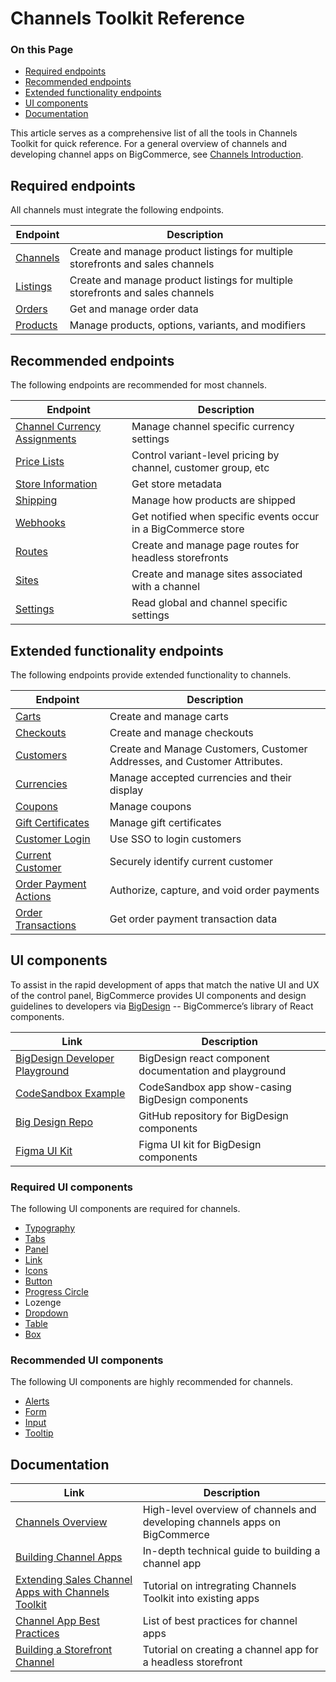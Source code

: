 # Channels Toolkit Reference

<div class="otp" id="no-index">

### On this Page
- [Required endpoints](#required-endpoints)
- [Recommended endpoints](#recommended-endpoints)
- [Extended functionality endpoints](#extended-functionality-endpoints)
- [UI components](#ui-components)
- [Documentation](#documentation)

</div>

This article serves as a comprehensive list of all the tools in Channels Toolkit for quick reference. For a general overview of channels and developing channel apps on BigCommerce, see [Channels Introduction](https://developer.bigcommerce.com/api-docs/channels/overview).

## Required endpoints

All channels must integrate the following endpoints.

| Endpoint                                                                                        | Description                                                                    |
| ----------------------------------------------------------------------------------------------- | ------------------------------------------------------------------------------ |
| [Channels](https://developer.bigcommerce.com/api-reference/cart-checkout/channels-listings-api) | Create and manage product listings for multiple storefronts and sales channels |
| [Listings](https://developer.bigcommerce.com/api-reference/cart-checkout/channels-listings-api) | Create and manage product listings for multiple storefronts and sales channels |
| [Orders](https://developer.bigcommerce.com/api-reference/store-management/orders)               | Get and manage order data                                                      |
| [Products](https://developer.bigcommerce.com/api-reference/catalog/catalog-api)                 | Manage products, options, variants, and modifiers                              |

## Recommended endpoints

The following endpoints are recommended for most channels.

| Endpoint                                                                                                    | Description                                                    |
| ----------------------------------------------------------------------------------------------------------- | -------------------------------------------------------------- |
| [Channel Currency Assignments](https://developer.bigcommerce.com/api-reference/store-management/channels/channel-currency-assignments)|Manage channel specific currency settings|
| [Price Lists](https://developer.bigcommerce.com/api-reference/store-management/price-lists)                 | Control variant-level pricing by channel, customer group, etc  |
| [Store Information](https://developer.bigcommerce.com/api-reference/store-management/store-information-api) | Get store metadata                                             |
| [Shipping](https://developer.bigcommerce.com/api-reference/store-management/shipping-api)                   | Manage how products are shipped                                |
| [Webhooks](https://developer.bigcommerce.com/api-reference/webhooks)                                        | Get notified when specific events occur in a BigCommerce store |
| [Routes](https://developer.bigcommerce.com/api-reference/cart-checkout/sites-routes-api)                    | Create and manage page routes for headless storefronts         |
| [Sites](https://developer.bigcommerce.com/api-reference/cart-checkout/sites-routes-api)                     | Create and manage sites associated with a channel              |
| [Settings](https://developer.bigcommerce.com/api-reference/store-management/settings)                       | Read global and channel specific settings                      |

## Extended functionality endpoints

The following endpoints provide extended functionality to channels.

| Endpoint | Description |
|-|-|
|[Carts](https://developer.bigcommerce.com/api-reference/cart-checkout/server-server-cart-api)|Create and manage carts|
|[Checkouts](https://developer.bigcommerce.com/api-reference/cart-checkout/server-server-checkout-api)|Create and manage checkouts|
|[Customers](https://developer.bigcommerce.com/api-reference/store-management/customers-v3)|Create and Manage Customers, Customer Addresses, and Customer Attributes.|
|[Currencies](https://developer.bigcommerce.com/api-reference/store-management/currency-api)|Manage accepted currencies and their display|
|[Coupons](https://developer.bigcommerce.com/api-reference/store-management/marketing)|Manage coupons|
|[Gift Certificates](https://developer.bigcommerce.com/api-reference/store-management/marketing)|Manage gift certificates|
|[Customer Login](https://developer.bigcommerce.com/api-docs/customers/customer-login-api)|Use SSO to login customers|
|[Current Customer](https://developer.bigcommerce.com/api-docs/customers/current-customer-api)|Securely identify current customer|
|[Order Payment Actions](https://developer.bigcommerce.com/api-reference/orders/orders-transactions-api)|Authorize, capture, and void order payments|
|[Order Transactions](https://developer.bigcommerce.com/api-reference/orders/orders-transactions-api)|Get order payment transaction data|

## UI components

To assist in the rapid development of apps that match the native UI and UX of the control panel, BigCommerce provides UI components and design guidelines to developers via [BigDesign](https://developer.bigcommerce.com/big-design/) -- BigCommerce’s library of React components.

| Link | Description |
|-|-|
|[BigDesign Developer Playground](https://developer.bigcommerce.com/big-design/)| BigDesign react component documentation and playground |
|[CodeSandbox Example](https://codesandbox.io/s/github/bigcommerce/big-design/tree/%40bigcommerce/examples%400.6.0/packages/examples)| CodeSandbox app show-casing BigDesign components|
|[Big Design Repo](https://github.com/bigcommerce/big-design)|GitHub repository for BigDesign components|
|[Figma UI Kit](https://www.figma.com/file/jTVuUkiZ1j3rux8WHG4IKK/BigDesign-UI-Kit?node-id=0%3A1)|Figma UI kit for BigDesign components|

### Required UI components

The following UI components are required for channels.

* [Typography](https://developer.bigcommerce.com/big-design/typography)
* [Tabs](https://developer.bigcommerce.com/big-design/tabs)
* [Panel](https://developer.bigcommerce.com/big-design/panel)
* [Link](https://developer.bigcommerce.com/big-design/link)
* [Icons](https://developer.bigcommerce.com/big-design/icons)
* [Button](https://developer.bigcommerce.com/big-design/button)
* [Progress Circle](https://developer.bigcommerce.com/big-design/progress-circle)
* Lozenge
* [Dropdown](https://developer.bigcommerce.com/big-design/dropdown)
* [Table](https://developer.bigcommerce.com/big-design/table)
* [Box](https://developer.bigcommerce.com/big-design/box)

### Recommended UI components

The following UI components are highly recommended for channels.

* [Alerts](https://developer.bigcommerce.com/big-design/alert)
* [Form](https://developer.bigcommerce.com/big-design/form)
* [Input](https://developer.bigcommerce.com/big-design/input)
* [Tooltip](https://developer.bigcommerce.com/big-design/tooltip)

## Documentation

| Link | Description |
|-|-|
|[Channels Overview](https://developer.bigcommerce.com/api-docs/channels/channels-overview)|High-level overview of channels and developing channels apps on BigCommerce|
|[Building Channel Apps](https://developer.bigcommerce.com/api-docs/channels/building-channel-apps)|In-depth technical guide to building a channel app|
|[Extending Sales Channel Apps with Channels Toolkit](https://developer.bigcommerce.com/api-docs/channels/guide/extending-existing-apps)|Tutorial on intregrating Channels Toolkit into existing apps|
|[Channel App Best Practices](https://developer.bigcommerce.com/api-docs/channels/guide/channel-app-best-practices)|List of best practices for channel apps|
|[Building a Storefront Channel](https://developer.bigcommerce.com/api-docs/channels/tutorials/storefront)|Tutorial on creating a channel app for a headless storefront|